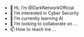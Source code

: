 - 👋 Hi, I’m @DarkNetworkOfficial
- 👀 I’m interested in Cyber Security
- 🌱 I’m currently learning AI
- 💞️ I’m looking to collaborate on ...
- 📫 How to reach me ...

<!---
DarkNetworkOfficial/DarkNetworkOfficial is a ✨ special ✨ repository because its `README.md` (this file) appears on your GitHub profile.
You can click the Preview link to take a look at your changes.
--->
